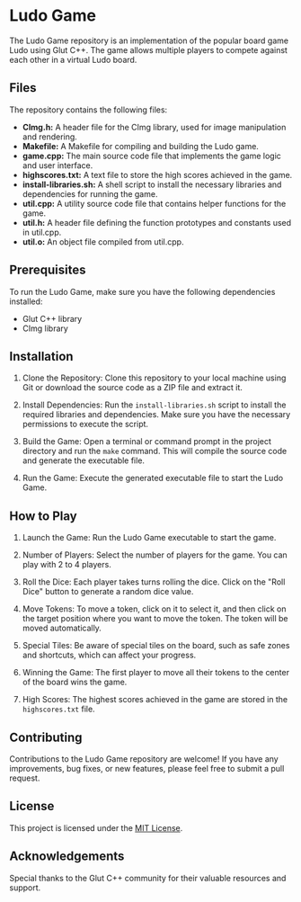 # Ludo Game

The Ludo Game repository is an implementation of the popular board game Ludo using Glut C++. The game allows multiple players to compete against each other in a virtual Ludo board.

## Files

The repository contains the following files:

- **CImg.h:** A header file for the CImg library, used for image manipulation and rendering.
- **Makefile:** A Makefile for compiling and building the Ludo game.
- **game.cpp:** The main source code file that implements the game logic and user interface.
- **highscores.txt:** A text file to store the high scores achieved in the game.
- **install-libraries.sh:** A shell script to install the necessary libraries and dependencies for running the game.
- **util.cpp:** A utility source code file that contains helper functions for the game.
- **util.h:** A header file defining the function prototypes and constants used in util.cpp.
- **util.o:** An object file compiled from util.cpp.

## Prerequisites

To run the Ludo Game, make sure you have the following dependencies installed:

- Glut C++ library
- CImg library

## Installation

1. Clone the Repository: Clone this repository to your local machine using Git or download the source code as a ZIP file and extract it.

2. Install Dependencies: Run the `install-libraries.sh` script to install the required libraries and dependencies. Make sure you have the necessary permissions to execute the script.

3. Build the Game: Open a terminal or command prompt in the project directory and run the `make` command. This will compile the source code and generate the executable file.

4. Run the Game: Execute the generated executable file to start the Ludo Game.

## How to Play

1. Launch the Game: Run the Ludo Game executable to start the game.

2. Number of Players: Select the number of players for the game. You can play with 2 to 4 players.

3. Roll the Dice: Each player takes turns rolling the dice. Click on the "Roll Dice" button to generate a random dice value.

4. Move Tokens: To move a token, click on it to select it, and then click on the target position where you want to move the token. The token will be moved automatically.

5. Special Tiles: Be aware of special tiles on the board, such as safe zones and shortcuts, which can affect your progress.

6. Winning the Game: The first player to move all their tokens to the center of the board wins the game.

7. High Scores: The highest scores achieved in the game are stored in the `highscores.txt` file.

## Contributing

Contributions to the Ludo Game repository are welcome! If you have any improvements, bug fixes, or new features, please feel free to submit a pull request.

## License

This project is licensed under the [MIT License](LICENSE).

## Acknowledgements
Special thanks to the Glut C++ community for their valuable resources and support.
